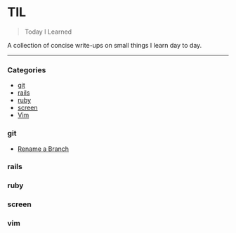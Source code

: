 # TIL

> Today I Learned

A collection of concise write-ups on small things I learn day to day.

---

### Categories

- [git](#git)
- [rails](#rails)
- [ruby](#ruby)
- [screen](#screen)
- [Vim](#vim)


### git
- [Rename a Branch](git/rename_a_branch.md)

### rails

### ruby

### screen

### vim
